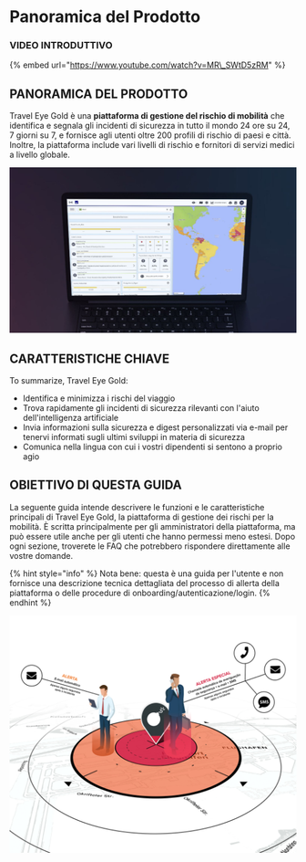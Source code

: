 # Panoramica del Prodotto

### VIDEO INTRODUTTIVO

{% embed url="https://www.youtube.com/watch?v=MR\_SWtD5zRM" %}

## PANORAMICA DEL PRODOTTO

Travel Eye Gold è una **piattaforma di gestione del rischio di mobilità** che identifica e segnala gli incidenti di sicurezza in tutto il mondo 24 ore su 24, 7 giorni su 7, e fornisce agli utenti oltre 200 profili di rischio di paesi e città. Inoltre, la piattaforma include vari livelli di rischio e fornitori di servizi medici a livello globale.

![](.gitbook/assets/travel-eye-cover%20%284%29.JPG)

## CARATTERISTICHE CHIAVE

To summarize, Travel Eye Gold:

* Identifica e minimizza i rischi del viaggio
* Trova rapidamente gli incidenti di sicurezza rilevanti con l'aiuto dell'intelligenza artificiale
*  Invia informazioni sulla sicurezza e digest personalizzati via e-mail per tenervi informati sugli ultimi sviluppi in materia di sicurezza
* Comunica nella lingua con cui i vostri dipendenti si sentono a proprio agio

## OBIETTIVO DI QUESTA GUIDA

La seguente guida intende descrivere le funzioni e le caratteristiche principali di Travel Eye Gold, la piattaforma di gestione dei rischi per la mobilità. È scritta principalmente per gli amministratori della piattaforma, ma può essere utile anche per gli utenti che hanno permessi meno estesi. Dopo ogni sezione, troverete le FAQ che potrebbero rispondere direttamente alle vostre domande.

{% hint style="info" %}
Nota bene: questa è una guida per l'utente e non fornisce una descrizione tecnica dettagliata del processo di allerta della piattaforma o delle procedure di onboarding/autenticazione/login.
{% endhint %}

![](.gitbook/assets/pt-alerting.jpg)

